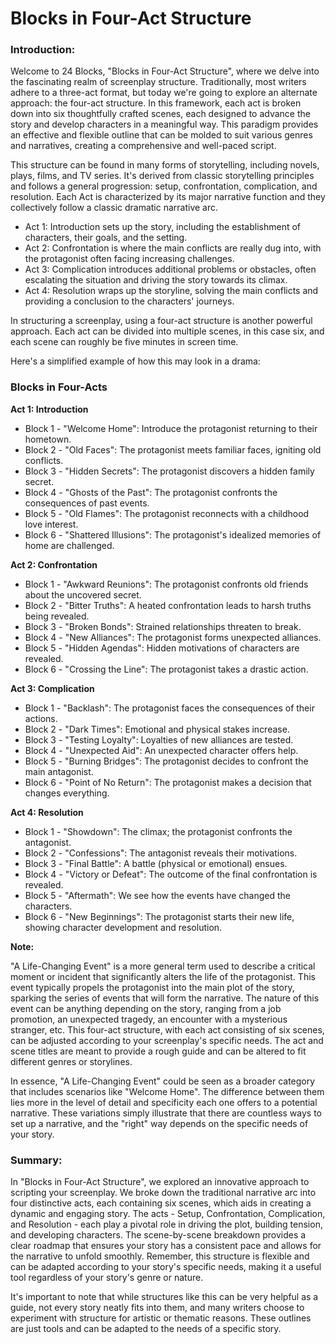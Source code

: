 # Blocks in Four-Act Structure 

### Introduction:

Welcome to 24 Blocks, "Blocks in Four-Act Structure", where we delve into the fascinating realm of screenplay structure. Traditionally, most writers adhere to a three-act format, but today we're going to explore an alternate approach: the four-act structure. In this framework, each act is broken down into six thoughtfully crafted scenes, each designed to advance the story and develop characters in a meaningful way. This paradigm provides an effective and flexible outline that can be molded to suit various genres and narratives, creating a comprehensive and well-paced script.

This structure can be found in many forms of storytelling, including novels, plays, films, and TV series. It's derived from classic storytelling principles and follows a general progression: setup, confrontation, complication, and resolution. Each Act is characterized by its major narrative function and they collectively follow a classic dramatic narrative arc.

- Act 1: Introduction sets up the story, including the establishment of characters, their goals, and the setting.
- Act 2: Confrontation is where the main conflicts are really dug into, with the protagonist often facing increasing challenges.
- Act 3: Complication introduces additional problems or obstacles, often escalating the situation and driving the story towards its climax.
- Act 4: Resolution wraps up the storyline, solving the main conflicts and providing a conclusion to the characters' journeys.

In structuring a screenplay, using a four-act structure is another powerful approach. Each act can be divided into multiple scenes, in this case six, and each scene can roughly be five minutes in screen time. 

Here's a simplified example of how this may look in a drama:

### Blocks in Four-Acts

**Act 1: Introduction**

- Block 1 - "Welcome Home": Introduce the protagonist returning to their hometown.
- Block 2 - "Old Faces": The protagonist meets familiar faces, igniting old conflicts.
- Block 3 - "Hidden Secrets": The protagonist discovers a hidden family secret.
- Block 4 - "Ghosts of the Past": The protagonist confronts the consequences of past events.
- Block 5 - "Old Flames": The protagonist reconnects with a childhood love interest.
- Block 6 - "Shattered Illusions": The protagonist's idealized memories of home are challenged.

**Act 2: Confrontation**

- Block 1 - "Awkward Reunions": The protagonist confronts old friends about the uncovered secret.
- Block 2 - "Bitter Truths": A heated confrontation leads to harsh truths being revealed.
- Block 3 - "Broken Bonds": Strained relationships threaten to break.
- Block 4 - "New Alliances": The protagonist forms unexpected alliances.
- Block 5 - "Hidden Agendas": Hidden motivations of characters are revealed.
- Block 6 - "Crossing the Line": The protagonist takes a drastic action.

**Act 3: Complication**

- Block 1 - "Backlash": The protagonist faces the consequences of their actions.
- Block 2 - "Dark Times": Emotional and physical stakes increase.
- Block 3 - "Testing Loyalty": Loyalties of new alliances are tested.
- Block 4 - "Unexpected Aid": An unexpected character offers help.
- Block 5 - "Burning Bridges": The protagonist decides to confront the main antagonist.
- Block 6 - "Point of No Return": The protagonist makes a decision that changes everything.

**Act 4: Resolution**

- Block 1 - "Showdown": The climax; the protagonist confronts the antagonist.
- Block 2 - "Confessions": The antagonist reveals their motivations.
- Block 3 - "Final Battle": A battle (physical or emotional) ensues.
- Block 4 - "Victory or Defeat": The outcome of the final confrontation is revealed.
- Block 5 - "Aftermath": We see how the events have changed the characters.
- Block 6 - "New Beginnings": The protagonist starts their new life, showing character development and resolution.

**Note:**

"A Life-Changing Event" is a more general term used to describe a critical moment or incident that significantly alters the life of the protagonist. This event typically propels the protagonist into the main plot of the story, sparking the series of events that will form the narrative. The nature of this event can be anything depending on the story, ranging from a job promotion, an unexpected tragedy, an encounter with a mysterious stranger, etc.
This four-act structure, with each act consisting of six scenes, can be adjusted according to your screenplay's specific needs. The act and scene titles are meant to provide a rough guide and can be altered to fit different genres or storylines.

In essence, "A Life-Changing Event" could be seen as a broader category that includes scenarios like "Welcome Home". The difference between them lies more in the level of detail and specificity each one offers to a potential narrative. These variations simply illustrate that there are countless ways to set up a narrative, and the "right" way depends on the specific needs of your story.

### Summary:

In "Blocks in Four-Act Structure", we explored an innovative approach to scripting your screenplay. We broke down the traditional narrative arc into four distinctive acts, each containing six scenes, which aids in creating a dynamic and engaging story. The acts - Setup, Confrontation, Complication, and Resolution - each play a pivotal role in driving the plot, building tension, and developing characters. The scene-by-scene breakdown provides a clear roadmap that ensures your story has a consistent pace and allows for the narrative to unfold smoothly. Remember, this structure is flexible and can be adapted according to your story's specific needs, making it a useful tool regardless of your story's genre or nature.

It's important to note that while structures like this can be very helpful as a guide, not every story neatly fits into them, and many writers choose to experiment with structure for artistic or thematic reasons. These outlines are just tools and can be adapted to the needs of a specific story.
